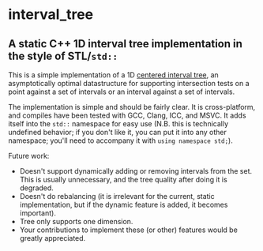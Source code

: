 # interval_tree
## A static C++ 1D interval tree implementation in the style of STL/`std::`

This is a simple implementation of a 1D [centered interval tree](https://en.wikipedia.org/wiki/Interval_tree#Centered_interval_tree), an asymptotically optimal datastructure for supporting intersection tests on a point against a set of intervals or an interval against a set of intervals.

The implementation is simple and should be fairly clear.  It is cross-platform, and compiles have been tested with GCC, Clang, ICC, and MSVC.  It adds itself into the `std::` namespace for easy use (N.B. this is technically undefined behavior; if you don't like it, you can put it into any other namespace; you'll need to accompany it with `using namespace std;`).

Future work:

- Doesn't support dynamically adding or removing intervals from the set.  This is usually unnecessary, and the tree quality after doing it is degraded.
- Doesn't do rebalancing (it is irrelevant for the current, static implementation, but if the dynamic feature is added, it becomes important).
- Tree only supports one dimension.
- Your contributions to implement these (or other) features would be greatly appreciated.